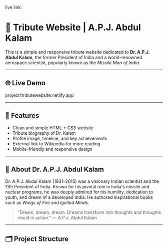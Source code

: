 live link:
# 🌟 Tribute Website | A.P.J. Abdul Kalam

This is a simple and responsive tribute website dedicated to **Dr. A.P.J. Abdul Kalam**, the former President of India and a world-renowned aerospace scientist, popularly known as the *Missile Man of India*.

---

## 🌐 Live Demo

project1tributewebsite.netlify.app

---

## 📌 Features

- Clean and simple HTML + CSS website
- Tribute biography of Dr. Kalam
- Profile image, timeline, and key achievements
- External link to Wikipedia for more reading
- Mobile-friendly and responsive design

---

## 📖 About Dr. A.P.J. Abdul Kalam

Dr. A.P.J. Abdul Kalam (1931–2015) was a visionary Indian scientist and the 11th President of India. Known for his pivotal role in India's missile and nuclear programs, he was deeply admired for his humility, dedication to youth, and dream of a developed India. He authored inspirational books such as *Wings of Fire* and *Ignited Minds*.

> "Dream, dream, dream. Dreams transform into thoughts and thoughts result in action." — A.P.J. Abdul Kalam

---

## 🗂️ Project Structure

